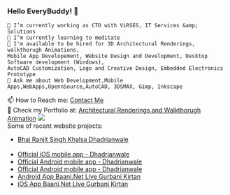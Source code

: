 ### Hello EveryBuddy! 👋

    🔭 I’m currently working as CTO with ViRSES, IT Services &amp; Solutions
    🌱 I’m currently learning to meditate
    🤔 I'm available to be hired for 3D Architectural Renderings, walkthorugh Animations, 
    Mobile App Developement, Website Design and Development, Desktop Software development (Windows),
    AutoCAD Customization, Logo and Creative Design, Embedded Electronics Prototype
    💬 Ask me about Web Development,Mobile Apps,WebApps,OpennSource,AutoCAD, 3DSMAX, Gimp, Inkscape
  📫 How to Reach me: <a href="https://www.virses.com/architectrual-renderings-contact">Contact Me</a>  
  🔭 Check my Portfolio at: <a href="https://www.virses.com">Architectural Renderings and Walkthorugh Animation</a>
  <img src="https://github-readme-stats.vercel.app/api?username=hrjt&&show_icons=true&title_color=ffffff&icon_color=7cccbf&text_color=daf7dc&bg_color=3d4554">
  <br>
  Some of recent website projects:
    <ul>
     <li><a href="https://www.parmeshardwar.in">Bhai Ranjit Singh Khalsa Dhadrianwale</a></li>  
     <li><a href="https://itunes.apple.com/in/app/parmeshar-dwar/id963585210?mt=8">Official iOS mobile app - Dhadrianwale</a></li>
     <li><a href="https://play.google.com/store/apps/details?id=com.BaaniNet.ParmesharTV">Official Android mobile app - Dhadrianwale</a></li>
     <li><a href="https://play.google.com/store/apps/details?id=com.BaaniNet.ParmesharTV">Official Android mobile app - Dhadrianwale</a></li>
     <li><a href="https://play.google.com/store/apps/details?id=com.BaaniNet.BaaniLive&hl=en_IN&gl=US">Android App Baani.Net Live Gurbani Kirtan</a></li>
     <li><a href="https://apps.apple.com/us/app/baani-net/id1510198965">iOS App Baani.Net Live Gurbani Kirtan</a></li>
    </ul>
    
    
    

